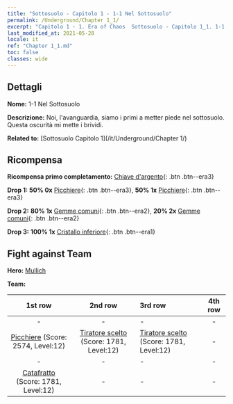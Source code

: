 ```yaml
---
title: "Sottosuolo - Capitolo 1 - 1-1 Nel Sottosuolo"
permalink: /Underground/Chapter 1_1/
excerpt: "Capitolo 1 - 1. Era of Chaos  Sottosuolo - Capitolo 1_1. 1-1 Nel Sottosuolo"
last_modified_at: 2021-05-28
locale: it
ref: "Chapter 1_1.md"
toc: false
classes: wide
---
```


## Dettagli

 **Nome:** 1-1 Nel Sottosuolo

 **Descrizione:** Noi, l'avanguardia, siamo i primi a metter piede nel sottosuolo. Questa oscurità mi mette i brividi.

 **Related to:** [Sottosuolo Capitolo 1](/it/Underground/Chapter 1/)

## Ricompensa

 **Ricompensa primo completamento:** [Chiave d'argento](/ItemsIT/con_693/){: .btn .btn--era3}

 **Drop 1:** **50% 0x** [Picchiere](/ItemsIT/unt_190/){: .btn .btn--era3}, **50% 1x** [Picchiere](/ItemsIT/unt_190/){: .btn .btn--era3}

 **Drop 2:** **80% 1x** [Gemme comuni](/ItemsIT/mat_10/){: .btn .btn--era2}, **20% 2x** [Gemme comuni](/ItemsIT/mat_10/){: .btn .btn--era2}

 **Drop 3:** **100% 1x** [Cristallo inferiore](/ItemsIT/mat_5/){: .btn .btn--era1}


## Fight against Team
 **Hero:** [Mullich](/it/heroes/Mullich/)

 **Team:**


  | 1st row | 2nd row | 3rd row | 4th row |
  |:----:|:----:|:----|:----:|
  | - | - | - | - |
  | [Picchiere](/it/units/Pikeman/) (Score: 2574, Level:12)  | [Tiratore scelto](/it/units/Marksman/) (Score: 1781, Level:12)  | [Tiratore scelto](/it/units/Marksman/) (Score: 1781, Level:12)  | - |
  | - | - | - | - |
  | [Catafratto](/it/units/Cavalier/) (Score: 1781, Level:12)  | - | - | - |


